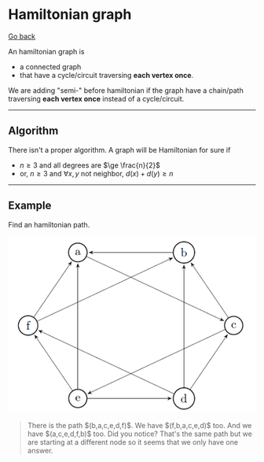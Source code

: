 # Hamiltonian graph

[Go back](..#sorting-and-search)

An hamiltonian graph is

* a connected graph
* that have a cycle/circuit traversing **each vertex once**.

We are adding "semi-" before hamiltonian
if the graph have a chain/path traversing **each vertex once**
instead of a cycle/circuit.

<hr class="sl">

## Algorithm

There isn't a proper algorithm. A graph will be Hamiltonian
for sure if

* $n \ge 3$ and all degrees are $\ge \frac{n}{2}$
* or, $n \ge 3$ and $\forall{x,y}$ not neighbor, $d(x)+d(y) \ge n$

<hr class="sr">

## Example

Find an hamiltonian path.

![](images/hamilton.png)

<blockquote class="spoiler">
There is the path $(b,a,c,e,d,f)$.
We have $(f,b,a,c,e,d)$ too. And we have
$(a,c,e,d,f,b)$ too. Did you notice? That's the
same path but we are starting at a different node
so it seems that we only have one answer.
</blockquote>
